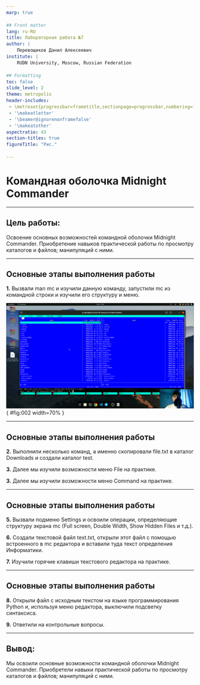 ```yaml
---
marp: true

## Front matter
lang: ru-RU
title: Лабораторная работа №7
author: |
	Перевощиков Данил Алексеевич
institute: |
	RUDN University, Moscow, Russian Federation

## Formatting
toc: false
slide_level: 2
theme: metropolis
header-includes: 
 - \metroset{progressbar=frametitle,sectionpage=progressbar,numbering=fraction}
 - '\makeatletter'
 - '\beamer@ignorenonframefalse'
 - '\makeatother'
aspectratio: 43
section-titles: true
figureTitle: "Рис."

---
```


# Командная оболочка Midnight Commander

---

## Цель работы:

Освоение основных возможностей командной оболочки Midnight Commander. Приобретение навыков практической работы по просмотру каталогов и файлов; манипуляций
с ними.

---

## Основные этапы выполнения работы

**1.** Вызвали man mc и изучили данную команду, запустили mc из командной строки и изучили его структуру и меню.

![Midnight Commander.](image/02.png){ #fig:002 width=70% }

---

## Основные этапы выполнения работы

**2.** Выполнили несколько команд, а именно скопировали file.txt в каталог Downloads и создали каталог test.

**3.** Далее мы изучили возможности меню File на практике.

**3.** Далее мы изучили возможности меню Command на практике.

---

## Основные этапы выполнения работы

**5.** Вызвали подменю Settings и освоили операции, определяющие структуру экрана mc
(Full screen, Double Width, Show Hidden Files и т.д.).

**6.** Создали текстовой файл text.txt, открыли этот файл с помощью встроенного в mc редактора и вставили туда текст определения Информатики.

**7.** Изучили горячие клавиши текстового редактора на практике.

---

## Основные этапы выполнения работы

**8.** Открыли файл с исходным текстом на языке программирования Python и, используя меню редактора, выключили подсветку синтаксиса.

**9.** Ответили на контрольные вопросы.

---

## Вывод:

Мы освоили основные возможности командной оболочки Midnight Commander. Приобретели навыки практической работы по просмотру каталогов и файлов; манипуляций
с ними.